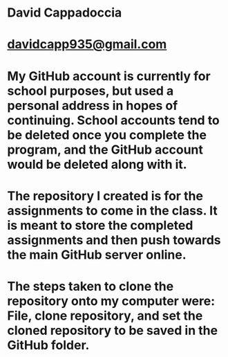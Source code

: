 # David Cappadoccia 
# davidcapp935@gmail.com
# My GitHub account is currently for school purposes, but used a personal address in hopes of continuing. School accounts tend to be deleted once you complete the program, and the GitHub account would be deleted along with it.
# The repository I created is for the assignments to come in the class. It is meant to store the completed assignments and then push towards the main GitHub server online.
# The steps taken to clone the repository onto my computer were: File, clone repository, and set the cloned repository to be saved in the GitHub folder.
